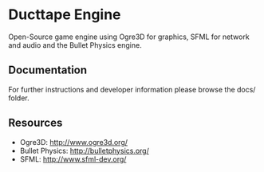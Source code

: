Ducttape Engine
===============
Open-Source game engine using Ogre3D for graphics, SFML for network and audio and the Bullet Physics engine.

Documentation
-------------
For further instructions and developer information please browse the docs/ folder.

Resources
---------
- Ogre3D: http://www.ogre3d.org/
- Bullet Physics: http://bulletphysics.org/
- SFML: http://www.sfml-dev.org/

